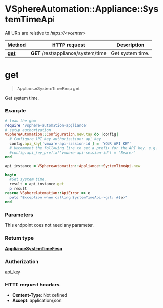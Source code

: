 # VSphereAutomation::Appliance::SystemTimeApi

All URIs are relative to *https://&lt;vcenter&gt;*

Method | HTTP request | Description
------------- | ------------- | -------------
[**get**](SystemTimeApi.md#get) | **GET** /rest/appliance/system/time | Get system time.


# **get**
> ApplianceSystemTimeResp get

Get system time.

### Example
```ruby
# load the gem
require 'vsphere-automation-appliance'
# setup authorization
VSphereAutomation::Configuration.new.tap do |config|
  # Configure API key authorization: api_key
  config.api_key['vmware-api-session-id'] = 'YOUR API KEY'
  # Uncomment the following line to set a prefix for the API key, e.g. 'Bearer' (defaults to nil)
  #config.api_key_prefix['vmware-api-session-id'] = 'Bearer'
end

api_instance = VSphereAutomation::Appliance::SystemTimeApi.new

begin
  #Get system time.
  result = api_instance.get
  p result
rescue VSphereAutomation::ApiError => e
  puts "Exception when calling SystemTimeApi->get: #{e}"
end
```

### Parameters
This endpoint does not need any parameter.

### Return type

[**ApplianceSystemTimeResp**](ApplianceSystemTimeResp.md)

### Authorization

[api_key](../README.md#api_key)

### HTTP request headers

 - **Content-Type**: Not defined
 - **Accept**: application/json



